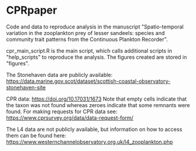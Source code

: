 # CPRpaper

Code and data to reproduce analysis in the manuscript "Spatio-temporal variation in the zooplankton prey of lesser sandeels: species and community trait patterns from the Continuous Plankton Recorder".

cpr_main_script.R is the main script, which calls additional scripts in "help_scripts" to reproduce the analysis. The figures created are stored in "figures".

The Stonehaven data are publicly available: https://data.marine.gov.scot/dataset/scottish-coastal-observatory-stonehaven-site

CPR data: https://doi.org/10.17031/1673
Note that empty cells indicate that the taxon was not found whereas zeroes indicate that some remnants were found. 
For making requests for CPR data see: https://www.cprsurvey.org/data/data-request-form/

The L4 data are not publicly available, but information on how to access them can be found here:
https://www.westernchannelobservatory.org.uk/l4_zooplankton.php
